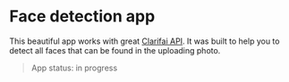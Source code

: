 # Face detection app

This beautiful app works with great [Clarifai API](https://www.clarifai.com/models/face-detection "link to the api docs").
It was built to help you to detect all faces that can be found in the uploading photo. 

> App status: in progress
